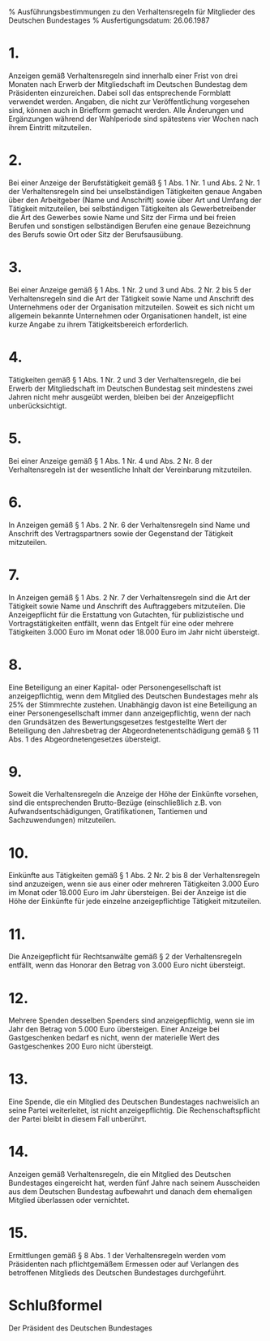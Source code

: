 % Ausführungsbestimmungen zu den Verhaltensregeln für Mitglieder des Deutschen Bundestages
% Ausfertigungsdatum: 26.06.1987
 
# 1.

Anzeigen gemäß Verhaltensregeln sind innerhalb einer Frist von drei Monaten nach Erwerb der Mitgliedschaft im Deutschen Bundestag dem Präsidenten einzureichen. Dabei soll das entsprechende Formblatt verwendet werden. Angaben, die nicht zur Veröffentlichung vorgesehen sind, können auch in Briefform gemacht werden. Alle Änderungen und Ergänzungen während der Wahlperiode sind spätestens vier Wochen nach ihrem Eintritt mitzuteilen.

# 2.

Bei einer Anzeige der Berufstätigkeit gemäß § 1 Abs. 1 Nr. 1 und Abs. 2 Nr. 1 der Verhaltensregeln sind bei unselbständigen Tätigkeiten genaue Angaben über den Arbeitgeber (Name und Anschrift) sowie über Art und Umfang der Tätigkeit mitzuteilen, bei selbständigen Tätigkeiten als Gewerbetreibender die Art des Gewerbes sowie Name und Sitz der Firma und bei freien Berufen und sonstigen selbständigen Berufen eine genaue Bezeichnung des Berufs sowie Ort oder Sitz der Berufsausübung.

# 3.

Bei einer Anzeige gemäß § 1 Abs. 1 Nr. 2 und 3 und Abs. 2 Nr. 2 bis 5 der Verhaltensregeln sind die Art der Tätigkeit sowie Name und Anschrift des Unternehmens oder der Organisation mitzuteilen. Soweit es sich nicht um allgemein bekannte Unternehmen oder Organisationen handelt, ist eine kurze Angabe zu ihrem Tätigkeitsbereich erforderlich.

# 4.

Tätigkeiten gemäß § 1 Abs. 1 Nr. 2 und 3 der Verhaltensregeln, die bei Erwerb der Mitgliedschaft im Deutschen Bundestag seit mindestens zwei Jahren nicht mehr ausgeübt werden, bleiben bei der Anzeigepflicht unberücksichtigt.

# 5.

Bei einer Anzeige gemäß § 1 Abs. 1 Nr. 4 und Abs. 2 Nr. 8 der Verhaltensregeln ist der wesentliche Inhalt der Vereinbarung mitzuteilen.

# 6.

In Anzeigen gemäß § 1 Abs. 2 Nr. 6 der Verhaltensregeln sind Name und Anschrift des Vertragspartners sowie der Gegenstand der Tätigkeit mitzuteilen.

# 7.

In Anzeigen gemäß § 1 Abs. 2 Nr. 7 der Verhaltensregeln sind die Art der Tätigkeit sowie Name und Anschrift des Auftraggebers mitzuteilen. Die Anzeigepflicht für die Erstattung von Gutachten, für publizistische und Vortragstätigkeiten entfällt, wenn das Entgelt für eine oder mehrere Tätigkeiten 3.000 Euro im Monat oder 18.000 Euro im Jahr nicht übersteigt.

# 8.

Eine Beteiligung an einer Kapital- oder Personengesellschaft ist anzeigepflichtig, wenn dem Mitglied des Deutschen Bundestages mehr als 25% der Stimmrechte zustehen. Unabhängig davon ist eine Beteiligung an einer Personengesellschaft immer dann anzeigepflichtig, wenn der nach den Grundsätzen des Bewertungsgesetzes festgestellte Wert der Beteiligung den Jahresbetrag der Abgeordnetenentschädigung gemäß § 11 Abs. 1 des Abgeordnetengesetzes übersteigt.

# 9.

Soweit die Verhaltensregeln die Anzeige der Höhe der Einkünfte vorsehen, sind die entsprechenden Brutto-Bezüge (einschließlich z.B. von Aufwandsentschädigungen, Gratifikationen, Tantiemen und Sachzuwendungen) mitzuteilen.

# 10.

Einkünfte aus Tätigkeiten gemäß § 1 Abs. 2 Nr. 2 bis 8 der Verhaltensregeln sind anzuzeigen, wenn sie aus einer oder mehreren Tätigkeiten 3.000 Euro im Monat oder 18.000 Euro im Jahr übersteigen. Bei der Anzeige ist die Höhe der Einkünfte für jede einzelne anzeigepflichtige Tätigkeit mitzuteilen.

# 11.

Die Anzeigepflicht für Rechtsanwälte gemäß § 2 der Verhaltensregeln entfällt, wenn das Honorar den Betrag von 3.000 Euro nicht übersteigt.

# 12.

Mehrere Spenden desselben Spenders sind anzeigepflichtig, wenn sie im Jahr den Betrag von 5.000 Euro übersteigen. Einer Anzeige bei Gastgeschenken bedarf es nicht, wenn der materielle Wert des Gastgeschenkes 200 Euro nicht übersteigt.

# 13.

Eine Spende, die ein Mitglied des Deutschen Bundestages nachweislich an seine Partei weiterleitet, ist nicht anzeigepflichtig. Die Rechenschaftspflicht der Partei bleibt in diesem Fall unberührt.

# 14.

Anzeigen gemäß Verhaltensregeln, die ein Mitglied des Deutschen Bundestages eingereicht hat, werden fünf Jahre nach seinem Ausscheiden aus dem Deutschen Bundestag aufbewahrt und danach dem ehemaligen Mitglied überlassen oder vernichtet.

# 15.

Ermittlungen gemäß § 8 Abs. 1 der Verhaltensregeln werden vom Präsidenten nach pflichtgemäßem Ermessen oder auf Verlangen des betroffenen Mitglieds des Deutschen Bundestages durchgeführt.

# Schlußformel

Der Präsident des Deutschen Bundestages
